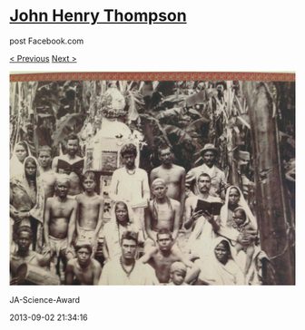 # [John Henry Thompson](../README.md)
post Facebook.com

[< Previous](2013-09-02-24.md) [Next >](2013-09-02-26.md)

[![](../media/2013-09-02/JA-Science-Award-14.jpg)](../README.md)

JA-Science-Award

2013-09-02 21:34:16